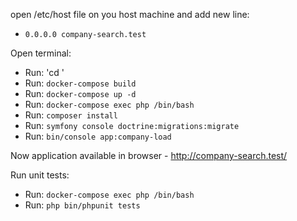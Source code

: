 

open /etc/host file on you host machine and
add new line:
 - `0.0.0.0 company-search.test`

Open terminal:
 - Run: 'cd <cloned project dir>'
 - Run: `docker-compose build`
 - Run: `docker-compose up -d`
 - Run: `docker-compose exec php /bin/bash`
 - Run: `composer install`
 - Run: `symfony console doctrine:migrations:migrate`
 - Run: `bin/console app:company-load`


Now application available in browser - http://company-search.test/  


Run unit tests:
- Run: `docker-compose exec php /bin/bash`
- Run: `php bin/phpunit tests`